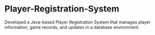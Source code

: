 # Player-Registration-System
Developed a Java-based Player Registration System that manages player information, game records, and updates in a database environment.
